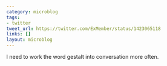 ```yaml
---
category: microblog
tags:
- twitter
tweet_url: https://twitter.com/ExMember/status/1423065118
links: []
layout: microblog
---
```

I need to work the word gestalt into conversation more often.
